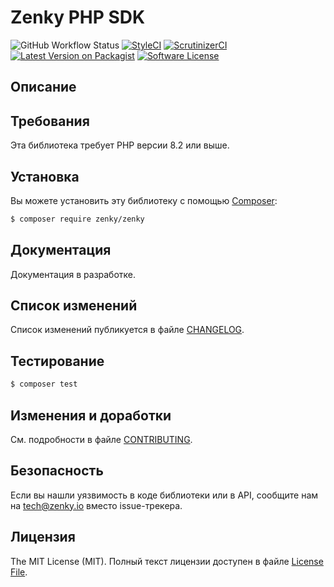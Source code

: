 # Zenky PHP SDK

![GitHub Workflow Status](https://img.shields.io/github/workflow/status/zenky/php-sdk/test?label=Tests)
[![StyleCI][ico-styleci]][link-styleci]
[![ScrutinizerCI][ico-scrutinizer]][link-scrutinizer]
[![Latest Version on Packagist][ico-version]][link-packagist]
[![Software License][ico-license]](LICENSE.md)

## Описание

## Требования

Эта библиотека требует PHP версии 8.2 или выше.

## Установка

Вы можете установить эту библиотеку с помощью [Composer](https://getcomposer.org):

``` bash
$ composer require zenky/zenky
```

## Документация

Документация в разработке.

## Список изменений

Список изменений публикуется в файле [CHANGELOG](CHANGELOG.md).

## Тестирование

``` bash
$ composer test
```

## Изменения и доработки

См. подробности в файле [CONTRIBUTING](CONTRIBUTING.md).

## Безопасность

Если вы нашли уязвимость в коде библиотеки или в API, сообщите нам на
[tech@zenky.io](mailto:tech@zenky.io) вместо issue-трекера.

## Лицензия

The MIT License (MIT). Полный текст лицензии доступен в файле [License File](LICENSE.md).

[ico-version]: https://poser.pugx.org/zenky/zenky/version?format=flat
[ico-license]: https://poser.pugx.org/zenky/zenky/license?format=flat
[ico-styleci]: https://styleci.io/repos/270612296/shield?branch=master&style=flat
[ico-scrutinizer]: https://scrutinizer-ci.com/g/zenky/php-sdk/badges/quality-score.png?b=master

[link-packagist]: https://packagist.org/packages/zenky/zenky
[link-styleci]: https://styleci.io/repos/270612296
[link-scrutinizer]: https://scrutinizer-ci.com/g/zenky/php-sdk/
[link-author]: https://github.com/zenky
